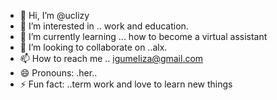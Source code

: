 - 👋 Hi, I’m @uclizy
- 👀 I’m interested in .. work and education.
- 🌱 I’m currently learning ... how to become a virtual assistant 
- 💞️ I’m looking to collaborate on ..alx.
- 📫 How to reach me .. igumeliza@gmail.com
- 😄 Pronouns: .her..
- ⚡ Fun fact: ..term work and love to learn new things 

<!---
uclizy/uclizy is a ✨ special ✨ repository because its `README.md` (this file) appears on your GitHub profile.
You can click the Preview link to take a look at your changes.
--->

